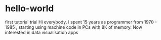 # hello-world
first tutorial  trial
Hi everybody, I spent 15 years as  programmer from 1970 - 1985 , starting using machine code in PCs
with 8K of memory.
Now interested in data visualisation apps

